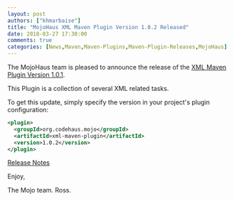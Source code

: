 ```yaml
---
layout: post
authors: ["khmarbaise"]
title: "MojoHaus XML Maven Plugin Version 1.0.2 Released"
date: 2018-03-27 17:30:00
comments: true
categories: [News,Maven,Maven-Plugins,Maven-Plugin-Releases,MojoHaus]
---
```

The MojoHaus team is pleased to announce the release of the 
[XML Maven Plugin Version 1.0.1](http://www.mojohaus.org/xml-maven-plugin/).

This Plugin is a collection of several XML related tasks.

To get this update, simply specify the version in your project's plugin
configuration:

``` xml
<plugin>
  <groupId>org.codehaus.mojo</groupId>
  <artifactId>xml-maven-plugin</artifactId>
  <version>1.0.2</version>
</plugin>
```

[Release Notes](https://github.com/mojohaus/xml-maven-plugin/issues?q=is%3Aclosed+milestone%3A%22Release+1.0.2%22)

Enjoy,

The Mojo team.
 Ross.
